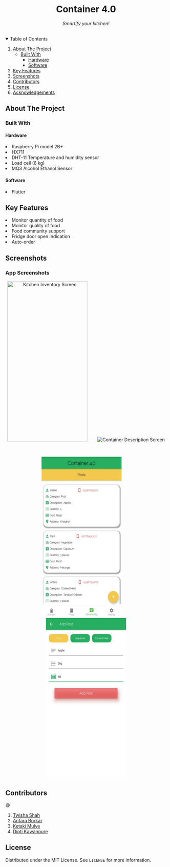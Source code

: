 
<!-- PROJECT LOGO -->
<br />
<p align="center">
  <h1 align="center">Container 4.0</h1>
  <p align="center"> <i>
    Smartify your kitchen!
    </i>
    <br />
    <br />
  </p>
</p>



<!-- TABLE OF CONTENTS -->
<details open="open">
  <summary>Table of Contents</summary>
  <ol>
    <li>
      <a href="#about-the-project">About The Project</a>
      <ul>
        <li><a href="#built-with">Built With</a>
        <ul>
        <li><a href="#built-with">Hardware</a>
        <li><a href="#built-with">Software</a>
        </ul>
        </li>
      </ul>
    </li>
    <li><a href="#key-features">Key Features</a></li>
    <li><a href="#screenshots">Screenshots</a></li>
    <li><a href="#contributors">Contributors</a></li>
    <li><a href="#license">License</a></li>
    <li><a href="#acknowledgements">Acknowledgements</a></li>
  </ol>
</details>

<!-- ABOUT THE PROJECT -->
## About The Project
### Built With
####  Hardware 

<li>Raspberry Pi model 2B+<li>
HX711<li>
DHT-11 Temperature and humidity sensor<li>
Load cell (6 kg)<li>
MQ3 Alcohol Ethanol Sensor

#### Software

<li>Flutter

## Key Features
<li>Monitor quantity of food<li>
Monitor quality of food<li>
Food community support<li>
Fridge door open indication<li>
Auto-order



<!-- USAGE EXAMPLES -->
## Screenshots

### App Screenshots

<p align="center">
  <img src="repo_assets/kitchen_main.jpeg" width="250" height="500" title="Kitchen Inventory Screen">&nbsp; &nbsp; &nbsp; &nbsp; 
  <img src="repo_assets/kitchen_description.jpeg" width="250" height="500" alt="Container Description Screen">
</p>
&nbsp; &nbsp; 
<p align="center">
 <img src="repo_assets/foodcommunity_main.jpeg" width="250" height="500" alt="cropping screen">&nbsp; &nbsp; &nbsp; &nbsp; 
  <img src="repo_assets/foodcommunity_addPost.jpeg" width="250" height="500" alt="output screen">
</p>

<!-- CONTRIBUTORS -->
## Contributors
:smile:
1) [Twisha Shah](https://github.com/high-functioning-sociopath)
2) [Antara Borkar](https://github.com/high-functioning-sociopath)
3) [Ketaki Mulye](https://github.com/ketaki122)
4) [Dipti Kawanpure](https://github.com/high-functioning-sociopath)


<!-- LICENSE -->
## License

Distributed under the MIT License. See `LICENSE` for more information.




<!-- MARKDOWN LINKS & IMAGES -->
<!-- https://www.markdownguide.org/basic-syntax/#reference-style-links -->



   
